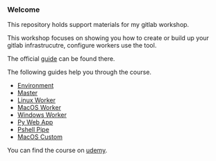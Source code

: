 ### Welcome

This repository holds support materials for my gitlab workshop.

This workshop focuses on showing you how to create or build up your gitlab infrastrucutre, configure workers use the tool.

The official [guide](https://about.gitlab.com/community/) can be found there.

The following guides help you through the course.

* [Environment](/Guides/Env.md)
* [Master](/Guides/Master.md)
* [Linux Worker](/Guides/LinuxWrkr.md)
* [MacOS Worker](/Guides/MacWrkr.md)
* [Windows Worker](/Guides/WinWrkr.md)
* [Py Web App](/Guides/PyWebapp.md)
* [Pshell Pipe](/Guides/PShellPipe.md)
* [MacOS Custom](/Guides/MacCust.md)

You can find the course on [udemy](https://www.udemy.com/course/gitlab-up-and-running).